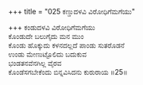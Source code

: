 +++
title = "025 ಕಣ್ಡುದಳವಿ ವಿರೋಧಿಗೆಮಗೆಯು"

+++
ಕಂಡುದಳವಿ ವಿರೋಧಿಗೆಮಗೆಯು  
ಕೊಂಡುದೇ ಬಲುಗೈದು ಮನ ಮುಂ  
ಕೊಂಡು ಹೊಕ್ಕುದು ಕಳನದಲ್ಲದೆ ಪಾಂಡು ಸುತರೊಡನೆ  
ಉಂಡು ಮೇಣುಟ್ಟೊಲಿದು ಬದುಕುವ         
ಭಂಡತನವೆನಗಿಲ್ಲ ವೈರವ  
ಕೊಂಡೆಸಗಬೇಕೆಂದು ಬಿನ್ನವಿಸಿದನು ಕುರುರಾಯ      ॥25॥